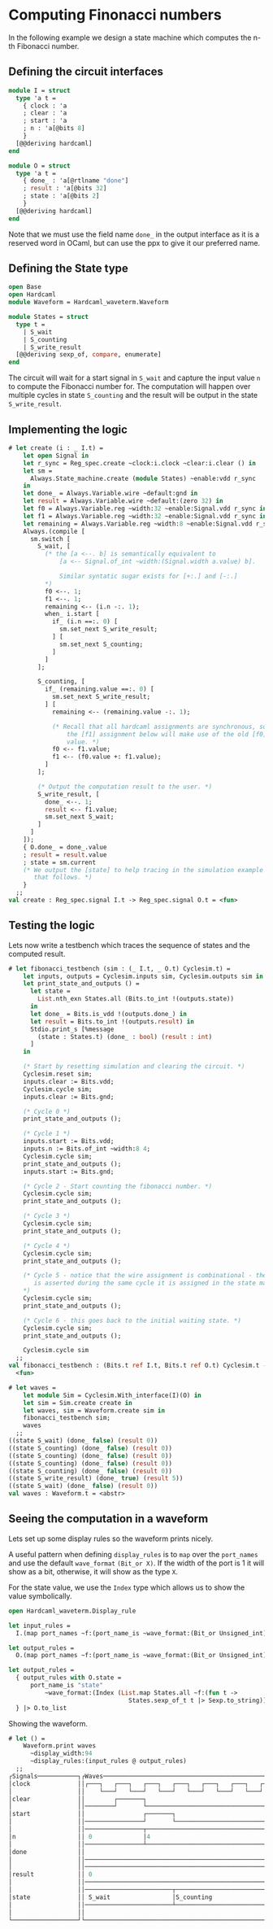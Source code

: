 # Computing Finonacci numbers

<!--
```ocaml
# Hardcaml.Caller_id.set_mode Disabled
- : unit = ()
```
-->

In the following example we design a state machine which computes the
n-th Fibonacci number.

## Defining the circuit interfaces

```ocaml
module I = struct
  type 'a t =
    { clock : 'a
    ; clear : 'a
    ; start : 'a
    ; n : 'a[@bits 8]
    }
  [@@deriving hardcaml]
end

module O = struct
  type 'a t =
    { done_ : 'a[@rtlname "done"]
    ; result : 'a[@bits 32]
    ; state : 'a[@bits 2]
    }
  [@@deriving hardcaml]
end
```

Note that we must use the field name `done_` in the output interface
as it is a reserved word in OCaml, but can use the ppx to give it our
preferred name.


## Defining the State type


```ocaml
open Base
open Hardcaml
module Waveform = Hardcaml_waveterm.Waveform

module States = struct
  type t =
    | S_wait
    | S_counting
    | S_write_result
  [@@deriving sexp_of, compare, enumerate]
end
```

The circuit will wait for a start signal in `S_wait` and capture the
input value `n` to compute the Fibonacci number for. The computation
will happen over multiple cycles in state `S_counting` and the result
will be output in the state `S_write_result`.

## Implementing the logic

```ocaml
# let create (i : _ I.t) =
    let open Signal in
    let r_sync = Reg_spec.create ~clock:i.clock ~clear:i.clear () in
    let sm =
      Always.State_machine.create (module States) ~enable:vdd r_sync
    in
    let done_ = Always.Variable.wire ~default:gnd in
    let result = Always.Variable.wire ~default:(zero 32) in
    let f0 = Always.Variable.reg ~width:32 ~enable:Signal.vdd r_sync in
    let f1 = Always.Variable.reg ~width:32 ~enable:Signal.vdd r_sync in
    let remaining = Always.Variable.reg ~width:8 ~enable:Signal.vdd r_sync in
    Always.(compile [
      sm.switch [
        S_wait, [
          (* the [a <--. b] is semantically equivalent to
              [a <-- Signal.of_int ~width:(Signal.width a.value) b].

              Similar syntatic sugar exists for [+:.] and [-:.]
          *)
          f0 <--. 1;
          f1 <--. 1;
          remaining <-- (i.n -:. 1);
          when_ i.start [
            if_ (i.n ==:. 0) [
              sm.set_next S_write_result;
            ] [
              sm.set_next S_counting;
            ]
          ]
        ];

        S_counting, [
          if_ (remaining.value ==:. 0) [
            sm.set_next S_write_result;
          ] [
            remaining <-- (remaining.value -:. 1);

            (* Recall that all hardcaml assignments are synchronous, so
                the [f1] assignment below will make use of the old [f0]
                value. *)
            f0 <-- f1.value;
            f1 <-- (f0.value +: f1.value);
          ]
        ];

        (* Output the computation result to the user. *)
        S_write_result, [
          done_ <--. 1;
          result <-- f1.value;
          sm.set_next S_wait;
        ]
      ]
    ]);
    { O.done_ = done_.value
    ; result = result.value
    ; state = sm.current
    (* We output the [state] to help tracing in the simulation example
       that follows. *)
    }
  ;;
val create : Reg_spec.signal I.t -> Reg_spec.signal O.t = <fun>
```

## Testing the logic

Lets now write a testbench which traces the sequence of states and the computed result.

```ocaml
# let fibonacci_testbench (sim : (_ I.t, _ O.t) Cyclesim.t) =
    let inputs, outputs = Cyclesim.inputs sim, Cyclesim.outputs sim in
    let print_state_and_outputs () =
      let state =
        List.nth_exn States.all (Bits.to_int !(outputs.state))
      in
      let done_ = Bits.is_vdd !(outputs.done_) in
      let result = Bits.to_int !(outputs.result) in
      Stdio.print_s [%message
        (state : States.t) (done_ : bool) (result : int)
      ]
    in

    (* Start by resetting simulation and clearing the circuit. *)
    Cyclesim.reset sim;
    inputs.clear := Bits.vdd;
    Cyclesim.cycle sim;
    inputs.clear := Bits.gnd;

    (* Cycle 0 *)
    print_state_and_outputs ();

    (* Cycle 1 *)
    inputs.start := Bits.vdd;
    inputs.n := Bits.of_int ~width:8 4;
    Cyclesim.cycle sim;
    print_state_and_outputs ();
    inputs.start := Bits.gnd;

    (* Cycle 2 - Start counting the fibonacci number. *)
    Cyclesim.cycle sim;
    print_state_and_outputs ();

    (* Cycle 3 *)
    Cyclesim.cycle sim;
    print_state_and_outputs ();

    (* Cycle 4 *)
    Cyclesim.cycle sim;
    print_state_and_outputs ();

    (* Cycle 5 - notice that the wire assignment is combinational - the [done] signal
       is asserted during the same cycle it is assigned in the state machine.
    *)
    Cyclesim.cycle sim;
    print_state_and_outputs ();

    (* Cycle 6 - this goes back to the initial waiting state. *)
    Cyclesim.cycle sim;
    print_state_and_outputs ();

    Cyclesim.cycle sim
  ;;
val fibonacci_testbench : (Bits.t ref I.t, Bits.t ref O.t) Cyclesim.t -> unit =
  <fun>

# let waves =
    let module Sim = Cyclesim.With_interface(I)(O) in
    let sim = Sim.create create in
    let waves, sim = Waveform.create sim in
    fibonacci_testbench sim;
    waves
  ;;
((state S_wait) (done_ false) (result 0))
((state S_counting) (done_ false) (result 0))
((state S_counting) (done_ false) (result 0))
((state S_counting) (done_ false) (result 0))
((state S_counting) (done_ false) (result 0))
((state S_write_result) (done_ true) (result 5))
((state S_wait) (done_ false) (result 0))
val waves : Waveform.t = <abstr>
```

## Seeing the computation in a waveform

Lets set up some display rules so the waveform prints nicely.

A useful pattern when defining `display_rules` is to `map` over the
`port_names` and use the default `wave_format` `(Bit_or X)`. If the
width of the port is 1 it will show as a bit, otherwise, it will show
as the type `X`.

For the state value, we use the `Index` type which allows us to show
the value symbolically.

```ocaml
open Hardcaml_waveterm.Display_rule

let input_rules =
  I.(map port_names ~f:(port_name_is ~wave_format:(Bit_or Unsigned_int)) |> to_list)

let output_rules =
  O.(map port_names ~f:(port_name_is ~wave_format:(Bit_or Unsigned_int)))

let output_rules =
  { output_rules with O.state =
      port_name_is "state"
          ~wave_format:(Index (List.map States.all ~f:(fun t ->
                                 States.sexp_of_t t |> Sexp.to_string)))
  } |> O.to_list
```

Showing the waveform.

```ocaml
# let () =
    Waveform.print waves
      ~display_width:94
      ~display_rules:(input_rules @ output_rules)
  ;;
┌Signals───────────┐┌Waves───────────────────────────────────────────────────────────────────┐
│clock             ││┌───┐   ┌───┐   ┌───┐   ┌───┐   ┌───┐   ┌───┐   ┌───┐   ┌───┐   ┌───┐   │
│                  ││    └───┘   └───┘   └───┘   └───┘   └───┘   └───┘   └───┘   └───┘   └───│
│clear             ││        ┌───────┐                                                       │
│                  ││────────┘       └───────────────────────────────────────────────────────│
│start             ││                ┌───────┐                                               │
│                  ││────────────────┘       └───────────────────────────────────────────────│
│                  ││────────────────┬───────────────────────────────────────────────────────│
│n                 ││ 0              │4                                                      │
│                  ││────────────────┴───────────────────────────────────────────────────────│
│done              ││                                                        ┌───────┐       │
│                  ││────────────────────────────────────────────────────────┘       └───────│
│                  ││────────────────────────────────────────────────────────┬───────┬───────│
│result            ││ 0                                                      │5      │0      │
│                  ││────────────────────────────────────────────────────────┴───────┴───────│
│                  ││────────────────────────┬───────────────────────────────┬───────┬───────│
│state             ││ S_wait                 │S_counting                     │S_writ.│S_wait │
│                  ││────────────────────────┴───────────────────────────────┴───────┴───────│
│                  ││                                                                        │
└──────────────────┘└────────────────────────────────────────────────────────────────────────┘
```
